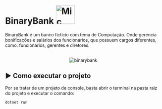 # BinaryBank <img src="https://github.com/IgorBandeira/BinaryBank/assets/106918230/88e26c91-da3b-4e94-b97e-3cb525295bc7" alt="Mic Icon" width="60" style="margin-bottom: -10px;" />
BinaryBank é um banco fictício com tema de Computação. Onde gerencia bonificações e salários dos funcionários, que possuem cargos diferentes, como: funcionários, gerentes e diretores.
<br>
<br>
<div align="center">
  <img src="https://github.com/IgorBandeira/BinaryBank/assets/106918230/ebb7b19f-0090-46fc-8e73-2a4dfebb696d" alt="binarybank">
</div>

## ▶ Como executar o projeto

Por se tratar de um projeto de console, basta abrir o terminal na pasta raiz do projeto e executar o comando:

```bash
dotnet run
```
